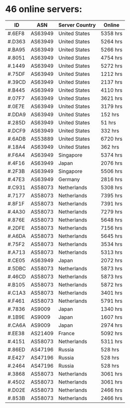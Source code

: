 # 46 online servers:

| ID | ASN | Server Country | Online |
| ------ | ------ | ------ | ------ |
| #.6EF8 | AS63949 | United States | 5358 hrs |
| #.D363 | AS63949 | United States | 5264 hrs |
| #.BA95 | AS63949 | United States | 5266 hrs |
| #.8051 | AS63949 | United States | 4754 hrs |
| #.1449 | AS63949 | United States | 5272 hrs |
| #.75DF | AS63949 | United States | 1212 hrs |
| #.39CD | AS63949 | United States | 2137 hrs |
| #.B445 | AS63949 | United States | 4110 hrs |
| #.07F7 | AS63949 | United States | 3621 hrs |
| #.0E7E | AS63949 | United States | 3179 hrs |
| #.DDA9 | AS63949 | United States | 152 hrs |
| #.285D | AS63949 | United States | 51 hrs |
| #.DCF9 | AS63949 | United States | 332 hrs |
| #.6ADB | AS53889 | United States | 6720 hrs |
| #.18A4 | AS63949 | United States | 362 hrs |
| #.F6A4 | AS63949 | Singapore | 5374 hrs |
| #.4F16 | AS63949 | Japan | 2076 hrs |
| #.2F3B | AS63949 | Singapore | 5506 hrs |
| #.47E3 | AS63949 | Germany | 2816 hrs |
| #.C931 | AS58073 | Netherlands | 5308 hrs |
| #.7177 | AS58073 | Netherlands | 7395 hrs |
| #.8F1F | AS58073 | Netherlands | 7391 hrs |
| #.4A30 | AS58073 | Netherlands | 7279 hrs |
| #.876E | AS58073 | Netherlands | 5648 hrs |
| #.2DFE | AS58073 | Netherlands | 7156 hrs |
| #.A6DA | AS58073 | Netherlands | 5645 hrs |
| #.75F2 | AS58073 | Netherlands | 3534 hrs |
| #.A713 | AS58073 | Netherlands | 5313 hrs |
| #.CE05 | AS63949 | Japan | 2072 hrs |
| #.5DBC | AS58073 | Netherlands | 5873 hrs |
| #.46CD | AS58073 | Netherlands | 5873 hrs |
| #.B105 | AS58073 | Netherlands | 5872 hrs |
| #.C1A3 | AS58073 | Netherlands | 3401 hrs |
| #.F461 | AS58073 | Netherlands | 5791 hrs |
| #.7836 | AS9009 | Japan | 1340 hrs |
| #.1B9E | AS9009 | Japan | 1607 hrs |
| #.CA6A | AS9009 | Japan | 2974 hrs |
| #.EE38 | AS21409 | France | 5092 hrs |
| #.4151 | AS58073 | Netherlands | 5311 hrs |
| #.86ED | AS47196 | Russia | 528 hrs |
| #.E427 | AS47196 | Russia | 528 hrs |
| #.2464 | AS47196 | Russia | 528 hrs |
| #.3868 | AS58073 | Netherlands | 3061 hrs |
| #.4502 | AS58073 | Netherlands | 3061 hrs |
| #.D02E | AS58073 | Netherlands | 2466 hrs |
| #.853B | AS58073 | Netherlands | 2466 hrs |

